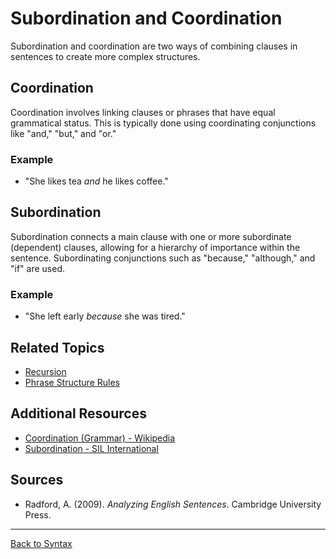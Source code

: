 # Subordination and Coordination

Subordination and coordination are two ways of combining clauses in sentences to create more complex structures.

## Coordination

Coordination involves linking clauses or phrases that have equal grammatical status. This is typically done using coordinating conjunctions like "and," "but," and "or."

### Example
- "She likes tea *and* he likes coffee."

## Subordination

Subordination connects a main clause with one or more subordinate (dependent) clauses, allowing for a hierarchy of importance within the sentence. Subordinating conjunctions such as "because," "although," and "if" are used.

### Example
- "She left early *because* she was tired."

## Related Topics

- [Recursion](Recursion.md)
- [Phrase Structure Rules](Phrase-Structure-Rules.md)

## Additional Resources

- [Coordination (Grammar) - Wikipedia](https://en.wikipedia.org/wiki/Coordination_(grammar))
- [Subordination - SIL International](https://glossary.sil.org/term/subordination)

## Sources

- Radford, A. (2009). *Analyzing English Sentences*. Cambridge University Press.

---

[Back to Syntax](../README.md)
